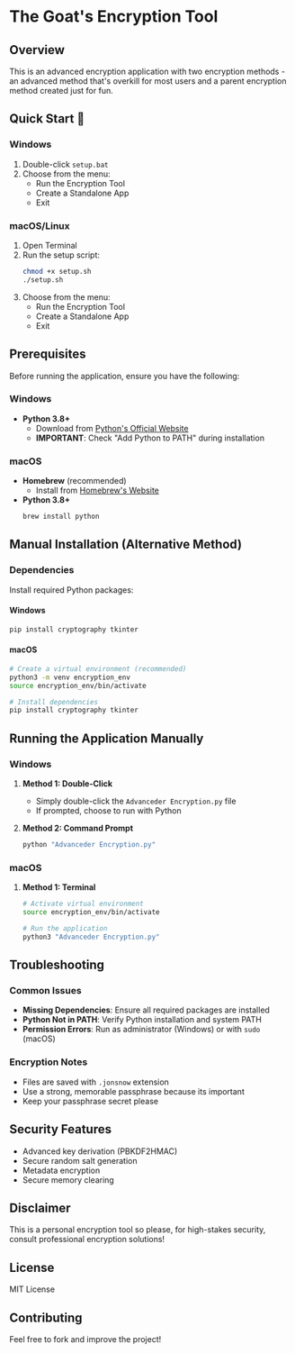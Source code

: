 # The Goat's Encryption Tool

## Overview
This is an advanced encryption application with two encryption methods - an advanced method that's overkill for most users and a parent encryption method created just for fun.

## Quick Start 🚀

### Windows
1. Double-click `setup.bat`
2. Choose from the menu:
   - Run the Encryption Tool
   - Create a Standalone App
   - Exit

### macOS/Linux
1. Open Terminal
2. Run the setup script:
   ```bash
   chmod +x setup.sh
   ./setup.sh
   ```
3. Choose from the menu:
   - Run the Encryption Tool
   - Create a Standalone App
   - Exit

## Prerequisites
Before running the application, ensure you have the following:

### Windows
- **Python 3.8+**
  - Download from [Python's Official Website](https://www.python.org/downloads/windows/)
  - **IMPORTANT**: Check "Add Python to PATH" during installation

### macOS
- **Homebrew** (recommended)
  - Install from [Homebrew's Website](https://brew.sh/)
- **Python 3.8+**
  ```bash
  brew install python
  ```

## Manual Installation (Alternative Method)

### Dependencies
Install required Python packages:

#### Windows
```powershell
pip install cryptography tkinter
```

#### macOS
```bash
# Create a virtual environment (recommended)
python3 -m venv encryption_env
source encryption_env/bin/activate

# Install dependencies
pip install cryptography tkinter
```

## Running the Application Manually

### Windows
1. **Method 1: Double-Click**
   - Simply double-click the `Advanceder Encryption.py` file
   - If prompted, choose to run with Python

2. **Method 2: Command Prompt**
   ```powershell
   python "Advanceder Encryption.py"
   ```

### macOS
1. **Method 1: Terminal**
   ```bash
   # Activate virtual environment
   source encryption_env/bin/activate

   # Run the application
   python3 "Advanceder Encryption.py"
   ```

## Troubleshooting

### Common Issues
- **Missing Dependencies**: Ensure all required packages are installed
- **Python Not in PATH**: Verify Python installation and system PATH
- **Permission Errors**: Run as administrator (Windows) or with `sudo` (macOS)

### Encryption Notes
- Files are saved with `.jonsnow` extension
- Use a strong, memorable passphrase because its important
- Keep your passphrase secret please

## Security Features
- Advanced key derivation (PBKDF2HMAC)
- Secure random salt generation
- Metadata encryption
- Secure memory clearing

## Disclaimer
This is a personal encryption tool so please, for high-stakes security, consult professional encryption solutions!

## License
MIT License

## Contributing
Feel free to fork and improve the project!